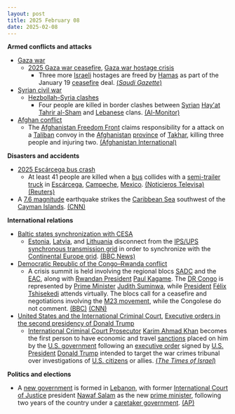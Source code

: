 ```yaml
---
layout: post
title: 2025 February 08
date: 2025-02-08
---
```



**Armed conflicts and attacks**

* [Gaza war](https://en.wikipedia.org/wiki/Gaza_war "Gaza war")
  + [2025 Gaza war ceasefire](https://en.wikipedia.org/wiki/2025_Gaza_war_ceasefire "2025 Gaza war ceasefire"), [Gaza war hostage crisis](https://en.wikipedia.org/wiki/Gaza_war_hostage_crisis "Gaza war hostage crisis")
    - Three more [Israeli](https://en.wikipedia.org/wiki/Israelis "Israelis") hostages are freed by [Hamas](https://en.wikipedia.org/wiki/Hamas "Hamas") as part of the January 19 [ceasefire](https://en.wikipedia.org/wiki/Ceasefire "Ceasefire") deal. [(*Saudi Gazette*)](https://saudigazette.com.sa/article/649226)
* [Syrian civil war](https://en.wikipedia.org/wiki/Syrian_civil_war "Syrian civil war")
  + [Hezbollah–Syria clashes](https://en.wikipedia.org/wiki/Hezbollah%E2%80%93Syria_clashes_%282024%E2%80%93present%29 "Hezbollah–Syria clashes (2024–present)")
    - Four people are killed in border clashes between [Syrian](https://en.wikipedia.org/wiki/Syria "Syria") [Hay'at Tahrir al-Sham](https://en.wikipedia.org/wiki/Hay%27at_Tahrir_al-Sham "Hay'at Tahrir al-Sham") and [Lebanese](https://en.wikipedia.org/wiki/Lebanon "Lebanon") clans. [(Al-Monitor)](https://www.al-monitor.com/originals/2025/02/four-killed-syria-lebanon-border-clashes-between-hts-and-clans-what-know)
* [Afghan conflict](https://en.wikipedia.org/wiki/Afghan_conflict "Afghan conflict")
  + The [Afghanistan Freedom Front](https://en.wikipedia.org/wiki/Afghanistan_Freedom_Front "Afghanistan Freedom Front") claims responsibility for a attack on a [Taliban](https://en.wikipedia.org/wiki/Taliban "Taliban") convoy in the [Afghanistan](https://en.wikipedia.org/wiki/Afghanistan "Afghanistan") [province](https://en.wikipedia.org/wiki/Provinces_of_Afghanistan "Provinces of Afghanistan") of [Takhar](https://en.wikipedia.org/wiki/Takhar_Province "Takhar Province"), killing three people and injuring two. [(Afghanistan International)](https://www.afintl.com/en/202502090624)

**Disasters and accidents**

* [2025 Escárcega bus crash](https://en.wikipedia.org/wiki/2025_Esc%C3%A1rcega_bus_crash "2025 Escárcega bus crash")
  + At least 41 people are killed when a [bus](https://en.wikipedia.org/wiki/Bus "Bus") collides with a [semi-trailer truck](https://en.wikipedia.org/wiki/Semi-trailer_truck "Semi-trailer truck") in [Escárcega](https://en.wikipedia.org/wiki/Esc%C3%A1rcega "Escárcega"), [Campeche](https://en.wikipedia.org/wiki/Campeche "Campeche"), [Mexico](https://en.wikipedia.org/wiki/Mexico "Mexico"). [(Noticieros Televisa)](https://www.nmas.com.mx/quintana-roo/accidente-escarcega-campeche-hoy-choque-trailer-autobus-deja-varios-muertos/) [(Reuters)](https://www.reuters.com/world/americas/more-than-three-dozen-killed-bus-accident-southern-mexico-local-media-says-2025-02-08/)
* A [7.6 magnitude](https://en.wikipedia.org/wiki/Richter_scale "Richter scale") earthquake strikes the [Caribbean Sea](https://en.wikipedia.org/wiki/Caribbean_Sea "Caribbean Sea") southwest of the [Cayman Islands](https://en.wikipedia.org/wiki/Cayman_Islands "Cayman Islands"). [(CNN)](https://edition.cnn.com/2025/02/08/americas/earthquake-caribbean-tsunami-warning-puerto-rico-virgin-intl-latam/index.html)

**International relations**

* [Baltic states synchronization with CESA](https://en.wikipedia.org/wiki/Baltic_states_synchronization_with_CESA "Baltic states synchronization with CESA")
  + [Estonia](https://en.wikipedia.org/wiki/Estonia "Estonia"), [Latvia](https://en.wikipedia.org/wiki/Latvia "Latvia"), and [Lithuania](https://en.wikipedia.org/wiki/Lithuania "Lithuania") disconnect from the [IPS/UPS](https://en.wikipedia.org/wiki/IPS/UPS "IPS/UPS") [synchronous transmission grid](https://en.wikipedia.org/wiki/Wide_area_synchronous_grid "Wide area synchronous grid") in order to synchronize with the [Continental Europe grid](https://en.wikipedia.org/wiki/Continental_Europe_Synchronous_Area "Continental Europe Synchronous Area"). [(BBC News)](https://www.bbc.com/news/articles/c627d55v07go)
* [Democratic Republic of the Congo–Rwanda conflict](https://en.wikipedia.org/wiki/Democratic_Republic_of_the_Congo%E2%80%93Rwanda_conflict "Democratic Republic of the Congo–Rwanda conflict")
  + A crisis summit is held involving the regional blocs [SADC](https://en.wikipedia.org/wiki/Southern_African_Development_Community "Southern African Development Community") and the [EAC](https://en.wikipedia.org/wiki/East_African_Community "East African Community"), along with [Rwandan President](https://en.wikipedia.org/wiki/President_of_Rwanda "President of Rwanda") [Paul Kagame](https://en.wikipedia.org/wiki/Paul_Kagame "Paul Kagame"). The [DR Congo](https://en.wikipedia.org/wiki/DR_Congo "DR Congo") is represented by [Prime Minister](https://en.wikipedia.org/wiki/Prime_Minister_of_the_Democratic_Republic_of_the_Congo "Prime Minister of the Democratic Republic of the Congo") [Judith Suminwa](https://en.wikipedia.org/wiki/Judith_Suminwa "Judith Suminwa"), while [President](https://en.wikipedia.org/wiki/President_of_the_Democratic_Republic_of_the_Congo "President of the Democratic Republic of the Congo") [Félix Tshisekedi](https://en.wikipedia.org/wiki/F%C3%A9lix_Tshisekedi "Félix Tshisekedi") attends virtually. The blocs call for a ceasefire and negotiations involving the [M23 movement](https://en.wikipedia.org/wiki/March_23_Movement "March 23 Movement"), while the Congolese do not comment. [(BBC)](https://www.bbc.com/news/articles/cew5q04q427o) [(CNN)](https://www.cnn.com/2025/02/08/africa/eastern-southern-african-leaders-unprecedented-summit-congo-intl/index.html)
* [United States and the International Criminal Court](https://en.wikipedia.org/wiki/United_States_and_the_International_Criminal_Court "United States and the International Criminal Court"), [Executive orders in the second presidency of Donald Trump](https://en.wikipedia.org/wiki/List_of_executive_orders_in_the_second_presidency_of_Donald_Trump "List of executive orders in the second presidency of Donald Trump")
  + [International Criminal Court Prosecutor](https://en.wikipedia.org/wiki/Prosecutor_of_the_International_Criminal_Court "Prosecutor of the International Criminal Court") [Karim Ahmad Khan](https://en.wikipedia.org/wiki/Karim_Ahmad_Khan "Karim Ahmad Khan") becomes the first person to have economic and travel [sanctions](https://en.wikipedia.org/wiki/United_States_government_sanctions "United States government sanctions") placed on him by the [U.S. government](https://en.wikipedia.org/wiki/U.S._government "U.S. government") following an [executive order](https://en.wikipedia.org/wiki/Executive_order "Executive order") signed by [U.S. President](https://en.wikipedia.org/wiki/President_of_the_United_States "President of the United States") [Donald Trump](https://en.wikipedia.org/wiki/Donald_Trump "Donald Trump") intended to target the war crimes tribunal over investigations of [U.S. citizens](https://en.wikipedia.org/wiki/U.S._citizens "U.S. citizens") or allies. [(*The Times of Israel*)](https://www.timesofisrael.com/icc-prosecutor-is-first-court-official-to-be-targeted-after-trump-restores-sanctions/)

**Politics and elections**

* A [new government](https://en.wikipedia.org/wiki/Cabinet_of_Nawaf_Salam "Cabinet of Nawaf Salam") is formed in [Lebanon](https://en.wikipedia.org/wiki/Lebanon "Lebanon"), with former [International Court of Justice](https://en.wikipedia.org/wiki/International_Court_of_Justice "International Court of Justice") president [Nawaf Salam](https://en.wikipedia.org/wiki/Nawaf_Salam "Nawaf Salam") as the new [prime minister](https://en.wikipedia.org/wiki/Prime_Minister_of_Lebanon "Prime Minister of Lebanon"), following two years of the country under a [caretaker government](https://en.wikipedia.org/wiki/Third_Cabinet_of_Najib_Mikati "Third Cabinet of Najib Mikati"). [(AP)](https://apnews.com/article/lebanon-new-government-350f502bcaa2587c1b08f0653d8021a1)
